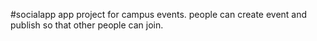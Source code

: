 #socialapp
app project for campus events. people can create event and publish so that other people can join.
